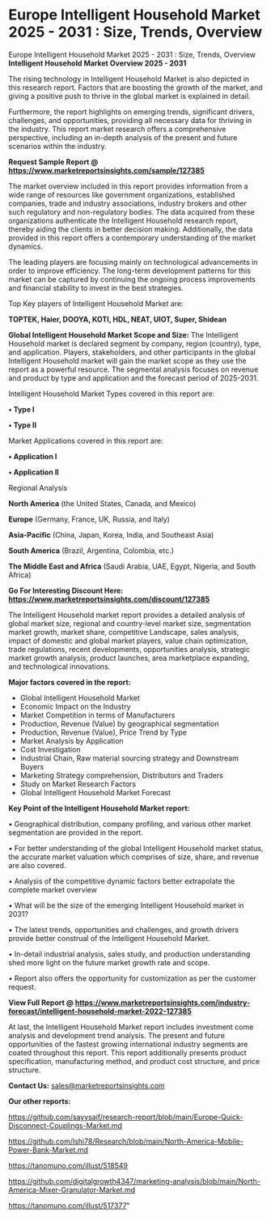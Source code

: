 # Europe Intelligent Household Market 2025 - 2031 : Size, Trends, Overview
Europe Intelligent Household Market 2025 - 2031 : Size, Trends, Overview
<Strong> Intelligent Household Market Overview 2025 - 2031</strong>

The rising technology in Intelligent Household Market is also depicted in this research report. Factors that are boosting the growth of the market, and giving a positive push to thrive in the global market is explained in detail.

Furthermore, the report highlights on emerging trends, significant drivers, challenges, and opportunities, providing all necessary data for thriving in the industry. This report market research offers a comprehensive perspective, including an in-depth analysis of the present and future scenarios within the industry.

<strong>Request Sample Report @ <a href=https://www.marketreportsinsights.com/sample/127385>https://www.marketreportsinsights.com/sample/127385</a></strong>

The market overview included in this report provides information from a wide range of resources like government organizations, established companies, trade and industry associations, industry brokers and other such regulatory and non-regulatory bodies. The data acquired from these organizations authenticate the Intelligent Household research report, thereby aiding the clients in better decision making. Additionally, the data provided in this report offers a contemporary understanding of the market dynamics.

The leading players are focusing mainly on technological advancements in order to improve efficiency. The long-term development patterns for this market can be captured by continuing the ongoing process improvements and financial stability to invest in the best strategies.

Top Key players of Intelligent Household Market are:

<strong>TOPTEK, Haier, DOOYA, KOTI, HDL, NEAT, UIOT, Super, Shidean</strong>

<strong><b>Global Intelligent Household Market Scope and Size:</b></strong>
The Intelligent Household market is declared segment by company, region (country), type, and application. Players, stakeholders, and other participants in the global Intelligent Household market will gain the market scope as they use the report as a powerful resource. The segmental analysis focuses on revenue and product by type and application and the forecast period of 2025-2031.

Intelligent Household Market Types covered in this report are:

<strong>• Type I

• Type II</strong>

Market Applications covered in this report are:

<strong>• Application I

• Application II</strong> 

Regional Analysis

<strong>North America</strong> (the United States, Canada, and Mexico)

<strong>Europe</strong> (Germany, France, UK, Russia, and Italy)

<strong>Asia-Pacific</strong> (China, Japan, Korea, India, and Southeast Asia)

<strong>South America</strong> (Brazil, Argentina, Colombia, etc.)

<strong>The Middle East and Africa</strong> (Saudi Arabia, UAE, Egypt, Nigeria, and South Africa)

<strong>Go For Interesting Discount Here: <a href=https://www.marketreportsinsights.com/discount/127385>https://www.marketreportsinsights.com/discount/127385</a></strong>

The Intelligent Household market report provides a detailed analysis of global market size, regional and country-level market size, segmentation market growth, market share, competitive Landscape, sales analysis, impact of domestic and global market players, value chain optimization, trade regulations, recent developments, opportunities analysis, strategic market growth analysis, product launches, area marketplace expanding, and technological innovations.

<strong><b>Major factors covered in the report:</b></strong>
<ul>
  <li>Global Intelligent Household Market </li>
  <li>Economic Impact on the Industry</li>
  <li>Market Competition in terms of Manufacturers</li>
  <li>Production, Revenue (Value) by geographical segmentation</li>
  <li>Production, Revenue (Value), Price Trend by Type</li>
  <li>Market Analysis by Application</li>
  <li>Cost Investigation</li>
  <li>Industrial Chain, Raw material sourcing strategy and Downstream Buyers</li>
  <li>Marketing Strategy comprehension, Distributors and Traders</li>
  <li>Study on Market Research Factors</li>
  <li>Global Intelligent Household Market Forecast</li>
</ul>

<strong><b>Key Point of the Intelligent Household Market report:</b></strong>

• Geographical distribution, company profiling, and various other market segmentation are provided in the report.

• For better understanding of the global Intelligent Household market status, the accurate market valuation which comprises of size, share, and revenue are also covered.

• Analysis of the competitive dynamic factors better extrapolate the complete market overview

• What will be the size of the emerging Intelligent Household market in 2031?

• The latest trends, opportunities and challenges, and growth drivers provide better construal of the Intelligent Household Market.

• In-detail industrial analysis, sales study, and production understanding shed more light on the future market growth rate and scope.

• Report also offers the opportunity for customization as per the customer request.

<strong><b>View Full Report @ <a href=https://www.marketreportsinsights.com/industry-forecast/intelligent-household-market-2022-127385>https://www.marketreportsinsights.com/industry-forecast/intelligent-household-market-2022-127385</a></b></strong>


At last, the Intelligent Household Market report includes investment come analysis and development trend analysis. The present and future opportunities of the fastest growing international industry segments are coated throughout this report. This report additionally presents product specification, manufacturing method, and product cost structure, and price structure.

<strong>Contact Us:</strong>
sales@marketreportsinsights.com

<strong>Our other reports:</strong>

<a href=https://github.com/sayysaif/research-report/blob/main/Europe-Quick-Disconnect-Couplings-Market.md>https://github.com/sayysaif/research-report/blob/main/Europe-Quick-Disconnect-Couplings-Market.md</a>

<a href=https://github.com/Ishi78/Research/blob/main/North-America-Mobile-Power-Bank-Market.md>https://github.com/Ishi78/Research/blob/main/North-America-Mobile-Power-Bank-Market.md</a>

<a href=https://tanomuno.com/illust/518549>https://tanomuno.com/illust/518549</a>

<a href=https://github.com/digitalgrowth4347/marketing-analysis/blob/main/North-America-Mixer-Granulator-Market.md>https://github.com/digitalgrowth4347/marketing-analysis/blob/main/North-America-Mixer-Granulator-Market.md</a>

<a href=https://tanomuno.com/illust/517377>https://tanomuno.com/illust/517377</a>"
